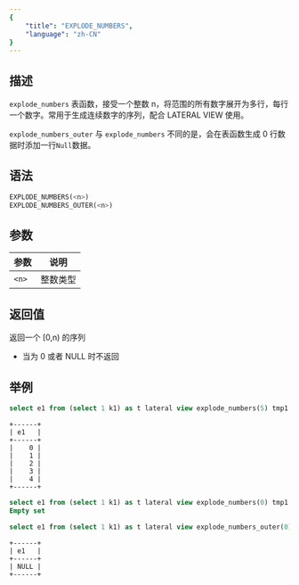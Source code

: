 ```yaml
---
{
    "title": "EXPLODE_NUMBERS",
    "language": "zh-CN"
}
---
```


<!--
Licensed to the Apache Software Foundation (ASF) under one
or more contributor license agreements.  See the NOTICE file
distributed with this work for additional information
regarding copyright ownership.  The ASF licenses this file
to you under the Apache License, Version 2.0 (the
"License"); you may not use this file except in compliance
with the License.  You may obtain a copy of the License at

  http://www.apache.org/licenses/LICENSE-2.0

Unless required by applicable law or agreed to in writing,
software distributed under the License is distributed on an
"AS IS" BASIS, WITHOUT WARRANTIES OR CONDITIONS OF ANY
KIND, either express or implied.  See the License for the
specific language governing permissions and limitations
under the License.
-->

## 描述

 `explode_numbers` 表函数，接受一个整数 n，将范围的所有数字展开为多行，每行一个数字。常用于生成连续数字的序列，配合 LATERAL VIEW 使用。
 
 `explode_numbers_outer` 与 `explode_numbers` 不同的是，会在表函数生成 0 行数据时添加一行`Null`数据。

## 语法
```sql
EXPLODE_NUMBERS(<n>)
EXPLODE_NUMBERS_OUTER(<n>)
```


## 参数

| 参数 | 说明 |
| -- | -- |
| `<n>` | 整数类型 |

## 返回值

返回一个 [0,n) 的序列

- 当为 0 或者 NULL 时不返回

## 举例

```sql
select e1 from (select 1 k1) as t lateral view explode_numbers(5) tmp1 as e1;
```

```text
+------+
| e1   |
+------+
|    0 |
|    1 |
|    2 |
|    3 |
|    4 |
+------+
```

```sql
select e1 from (select 1 k1) as t lateral view explode_numbers(0) tmp1 as e1;
Empty set
```

```sql
select e1 from (select 1 k1) as t lateral view explode_numbers_outer(0) tmp1 as e1;
```

```text
+------+
| e1   |
+------+
| NULL |
+------+
```